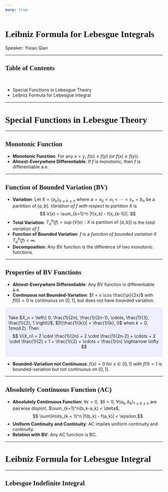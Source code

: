 ```yaml
---
marp: true
---
```

<style>
  section {
    font-family: 'LXGW Bright';
  }

  h1, h2, h3 {
    font-family: 'LXGW Bright';
  }
</style>
<style>
img[alt~="center"] {
  display: block;
  margin: 0 auto;
}
</style>
<style>
.note {
  background-color: #eef;
  padding: 10px;
  margin: 10px 0;
  text-align: left;
}
.trick {
  background-color: #fee;
  padding: 10px;
  margin: 10px 0;
  text-align: left;
}
</style>

# Leibniz Formula for Lebesgue Integrals

Speaker: Yixiao Qian

---

## Table of Contents

<br>

- Special Functions in Lebesgue Theory
- Leibniz Formula for Lebesgue Integral

---

# Special Functions in Lebesgue Theory

---

## Monotonic Function

- **Monotonic Function**: For any $x < y$, $f(x) \leq f(y)$ (or $f(x) \geq f(y)$).
- **Almost-Everywhere Differentiable**: If $f$ is monotonic, then $f$ is differentiable a.e.

---

## Function of Bounded Variation (BV)

- **Variation**: Let $X = \{x_k\}_{0\leq k\leq n}$ where $a = x_0 < x_1 < \cdots < x_n = b_n$ be a paritition of $[a, b]$. *Variation of $f$ with respect to partition $X$* is
$$ V(x) = \sum_{k=1}^n |f(x_k) - f(x_{k-1})|. $$
- **Total Variation**: $T_a^b(f) = \sup \{V(x): X \text{ is partition of } [a, b]\}$ is the *total variation of $f$*.
- **Function of Bounded Variation**: $f$ is a *function of bounded variation* if $T_a^b(f) < \infty$.
- **Decomposition**: Any BV function is the difference of two monotonic functions.

---

## Properties of BV Functions

- **Almost-Everywhere Differentiable**: Any BV function is differentiable a.e.
- **Continuous not Bounded-Variation**: $f = x \cos \frac{\pi}{2x}$ with $f(0) = 0$ is continuous on $[0, 1]$, but does not have bounded variation.

<div class=note>

Take $X_n = \left\{ 0, \frac{1}{2n}, \frac{1}{2n-1}, \cdots, \frac{1}{3}, \frac{1}{2}, 1 \right\}$, $|f(\frac{1}{k})| = \frac{1}{k}, 0$ when $k = 0,1 (\operatorname{mod} 2)$. Then
$$ V(X_n) =  2 \cdot \frac{1}{2n} + 2 \cdot \frac{1}{2n-2} + \cdots + 2 \cdot \frac{1}{2} = 1 + \frac{1}{2} + \cdots + \frac{1}{n} \rightarrow \infty $$

</div>

- **Bounded-Variation not Continuous**: $f(x) = 0$ for $x \in [0,1)$ with $f(1) = 1$ is bounded-variation but not continuous on $[0, 1]$.

---

## Absolutely Continuous Function (AC)

- **Absolutely Continuous Function**: $\forall \epsilon > 0$, $\exists \delta > 0$, $\forall (a_k, b_k)_{1\leq k\leq n}$ are pairwise disjoint, $\sum_{k=1}^n(b_k-a_k) < \delta$,
$$ \sum\limits_{k = 1}^n |f(b_k) - f(a_k)| < \epsilon.$$
- **Uniform Continuity and Continuity**: AC implies uniform continuity and continuity.
- **Relation with BV**: Any AC function is BC.

---

# Leibniz Formula for Lebesgue Integral

---

## Lebesgue Indefinite Integral




